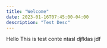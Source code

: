 ```yaml
---
title: "Welcome"
date: 2023-01-16T07:45:00-04:00
description: "Test Desc"
---
```


Hello This is test conte ntasl djfklas jdf